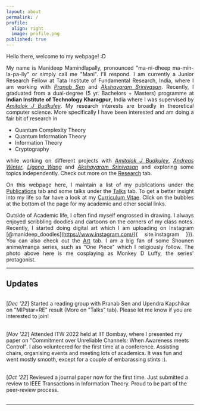 ```yaml
---
layout: about
permalink: /
profile:
  align: right
  image: profile.png
published: true
---
```


<style>
  body {text-align: justify}
</style>
Hello there, welcome to my webpage! :D

My name is Manideep Mamindlapally, pronounced "ma-ni-dheep ma-min-la-pa-lly" or simply call me "Mani". I'll respond. I am currently a Junior Research Fellow at Tata Institute of Fundamental Research, India, where I am working with [_Pranab Sen_](https://www.tcs.tifr.res.in/~pgdsen/) and [_Akshayaram Srinivasan_](https://www.tifr.res.in/~akshayaram.srinivasan/). Recently, I graduated from a dual-degree (5 yr. Bachelors + Masters) programme at **Indian Institute of Technology Kharagpur**, India where I was supervised by [_Amitalok J Budkuley_](http://www.facweb.iitkgp.ac.in/~amitalok/index.html). My research interests are broadly in theoretical computer science. More specifically I have been interested and am doing a fair bit of research in
- Quantum Complexity Theory
- Quantum Information Theory
- Information Theory
- Cryptography

while working on different projects with [_Amitalok J Budkuley_](http://www.facweb.iitkgp.ac.in/~amitalok/index.html), [_Andreas Winter_](https://www.icrea.cat/Web/ScientificStaff/andreas-winter-556), [_Ligong Wang_](https://perso-etis.ensea.fr/ligong.wang/) and [_Akshayaram Srinivasan_](https://www.tifr.res.in/~akshayaram.srinivasan/) and exploring some topics independently. Check out more on the [Research](research) tab. 

On this webpage here, I maintain a list of my publications under the [Publications](publications) tab and some talks under the [Talks](talks) tab. To get a better insight into my life so far have a look at my [Curriculum Vitae](CV). Click on the bubbles at the bottom of the page for my academic and other social links.

Outside of Academic life, I often find myself engrossed in drawing. I always enjoyed scribbling doodles and cartoons on the corners of my class notes. Recently, I started doing digital art which I am uploading on Instagram [@manideep_doodles](https://www.instagram.com/{{ site.instagram }}). You can also check out the [Art](art) tab. I am a big fan of some Shounen anime/manga series, such as "One Piece" which I religiously follow. The photo above here is me cosplaying as Monkey D Luffy, the series' protagonist.

---

## Updates
<div class="updates" style="height: 20em; overflow-y: scroll; text-align: left">

[<i>Dec '22</i>] Started a reading group with Pranab Sen and Upendra Kapshikar on "MIPstar=RE" result (More on "Talks" tab). Please let me know if you are interested to join!<br/> <br/>

[<i>Nov '22</i>] Attended ITW 2022 held at IIT Bombay, where I presented my paper on "Commitment over Unreliable Channels: When Awareness meets Control". I also volunteered for the first time at a conference. Assisting chairs, organising events and meeting lots of academics. It was fun and went mostly smooth, except for a couple of embarassing stints :).<br/> <br/>

[<i>Oct '22</i>] Reviewed a journal paper now for the first time. Just submitted a review to IEEE Transactions in Information Theory. Proud to be part of the peer-review process.<br/> <br/>

[<i>Oct '22</i>] Joined as a JRF at TIFR, Mumbai. Working on a security problem in Multi party computaion with Akshayaram Srinivasan. Lovely place and great people! I am getting to attend a ton of interesting lectures and colloqium talks.<br/> <br/>

[<i>Aug '22</i>] Started giving a series of (online) seminar talks on a couple of previous works on "Classical Verification of Quantum Computations" to Rahul Jain's group at CQT, NUS, Singapore. (Notes under the Talks tab)<br/> <br/>

[<i>Jul '22</i>] Gave an invited seminar talk "On unconditionally secure commitment over unreliable noisy channels" (my masters thesis) at TUM, Germany. Many thanks to travel support from TUM and Andreas!<br/><br/>

[<i>Jun '22</i>] Presented my work (with Andreas) "Singleton bounds for entanglement assisted classical quantum error correcting codes" at ISIT 2022 conference held at Helsinki, Finland. My first physical attendance at an international conference. Infact, my first international travel ever! Thanks to travel support from Andreas and ISIT.<br/><br/>

[<i>Jun '22</i>] Joined as a reviewer for the IEEE Information Theory Workshop (ITW) 2022 conference. This is the first time I ever reviewed!<br/><br/>

[<i>Jan '22</i>] Won the best paper award in the Graduate Forum event at COMSNETS '22 conference. Extremely thrilled to hear! Many thanks to my supervisor Amitalok and other collaborators Anuj and Pranav. It is my first physical attendance at an academic conference. <br/><br/>

[<i>Dec '21</i>] Received the Nilanjan Ganguly Memorial Award for the best Bachelor Thesis in my cohort for session 2020-21. Greatly honoured! Many thanks to my supervisor Amitalok and other collaborators Anuj, Pranav, and Manoj. <br/><br/>

[<i>Dec '21</i>] Paper "On reverse elastic channels and the asymmetry of commitment capacity under channel elasticity" got accepted at JSAC 2021. This will be my first journal publication! Many thanks and congrats to co-authors! <br/><br/>

[<i>Nov '21</i>] Paper "On Commitment over General Compound Channels" got accepted at COMSNETS 2022. Many thanks and congrats to co-authors! <br/><br/>

[<i>Oct '21</i>] All done! This website is up and running now. Stay tuned here for updates. <br/><br/>

[<i>Sep '21</i>] Paper "On the Commitment Capacity of Reverse Elastic Channels" got accepted at ITW 2021. Many thanks and congrats to co-authors! <br/><br/>

[<i>Aug '21</i>] Presented on "Commitment Capacity under Cost Constraints" at ISIT 2021 conference(virtual). <br/><br/>

[<i>Aug '21</i>] Presented a poster with Anuj on "Role of Costs in Commitment over Noisy Channels" at NASIT 2021 Workshop. Great experience! <br/><br/>

[<i>May '21</i>] A paper on "Commitment over Compound Binary Symmetric Channels" got accepted for NCC 2021 conference. Many thanks and congrats to co-authors! <br/><br/>

[<i>Apr '21</i>] My first research paper got accepted! Work on "Commitment Capacity under Cost Constraints" to be published at ISIT 2021 conference. Many thanks and congrats to Amitalok sir and other co-authors! <br/><br/>
</div> 

---
